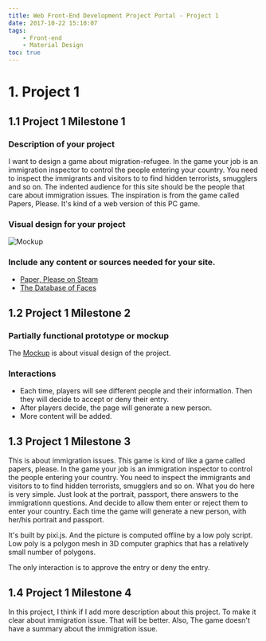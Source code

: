 ```yaml
---
title: Web Front-End Development Project Portal - Project 1
date: 2017-10-22 15:10:07
tags:
    - Front-end
    - Material Design
toc: true
---
```



# 1. Project 1
## 1.1 Project 1 Milestone 1
### Description of your project
<!-- Description of your project including the inspiration, social issue, and intended audience for your site. -->
I want to design a game about migration-refugee. In the game your job is an immigration inspector to control the people entering your country. You need to inspect the immigrants and visitors to to find hidden terrorists, smugglers and so on. The indented audience for this site should be the people that care about immigration issues.  The inspiration is from the game called Papers, Please. It's kind of a web version of this PC game.

<!-- more -->

### Visual design for your project
<!--  This could be a sample mockup or hand-drawn sketch. You can include multiple designs if you haven't yet decided. -->
![Mockup](http://storage.googleapis.com/lichamnesia.appspot.com/images/Web%20Front-End%20Development%20Project1.jpeg)


### Include any content or sources needed for your site.

- [Paper, Please on Steam](http://store.steampowered.com/app/239030/Papers_Please/)
- [The Database of Faces](http://www.cl.cam.ac.uk/research/dtg/attarchive/facedatabase.html)


## 1.2 Project 1 Milestone 2
### Partially functional prototype or mockup
The [Mockup](http://creative.colorado.edu/~shhu2952/fwd/projects/project1/) is about visual design of the project. 

### Interactions
- Each time, players will see different people and their information. Then they will decide to accept or deny their entry.
- After players decide, the page will generate a new person.
- More content will be added.

## 1.3 Project 1 Milestone 3

This is about immigration issues. This game is kind of like a game called papers, please. In the game your job is an immigration inspector to control the people entering your country. You need to inspect the immigrants and visitors to to find hidden terrorists, smugglers and so on. What you do here is very simple. Just look at the portrait, passport, there answers to the immigrationn questions. And decide to allow them enter or reject them to enter your country. Each time the game will generate a new person, with her/his portrait and passport. 

It's built by pixi.js. And the picture is computed offline by a low poly script. Low poly is a polygon mesh in 3D computer graphics that has a relatively small number of polygons. 

The only interaction is to approve the entry or deny the entry.

## 1.4 Project 1 Milestone 4
In this project, I think if I add more description about this project. To make it clear about immigration issue. That will be better. Also, The game doesn't have a summary about the immigration issue. 